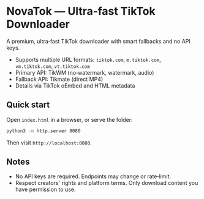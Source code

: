 # NovaTok — Ultra‑fast TikTok Downloader

A premium, ultra‑fast TikTok downloader with smart fallbacks and no API keys.

- Supports multiple URL formats: `tiktok.com`, `m.tiktok.com`, `vm.tiktok.com`, `vt.tiktok.com`
- Primary API: TikWM (no‑watermark, watermark, audio)
- Fallback API: Tikmate (direct MP4)
- Details via TikTok oEmbed and HTML metadata

## Quick start

Open `index.html` in a browser, or serve the folder:

```bash
python3 -m http.server 8080
```

Then visit `http://localhost:8080`.

## Notes

- No API keys are required. Endpoints may change or rate‑limit.
- Respect creators' rights and platform terms. Only download content you have permission to use.
